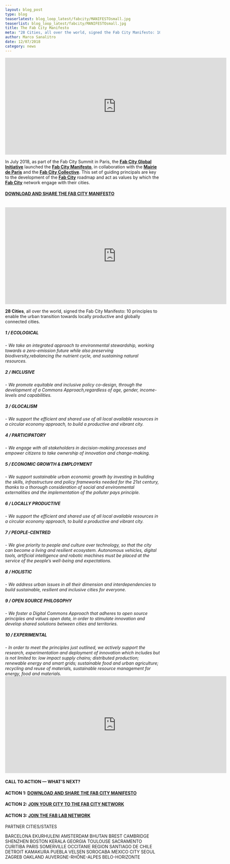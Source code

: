 ```yaml
---
layout: blog_post
type: blog
teaserlatest: blog_loop_latest/fabcity/MANIFESTOsmall.jpg
teaserlist: blog_loop_latest/fabcity/MANIFESTOsmall.jpg
title: The Fab City Manifesto
meta: "28 Cities, all over the world, signed the Fab City Manifesto: 10 principles to enable the urban transition towards locally productive and globally connected cities."
author: Marco Sanalitro
date: 12/07/2018 
category: news
---
```


<iframe width="720" height="315" src="https://www.youtube.com/embed/RvpHm3oaJkk" frameborder="0" allow="autoplay; encrypted-media" allowfullscreen></iframe>
<br>


In July 2018, as part of the Fab City Summit in Paris, the <strong><a href="http://fab.city/">Fab City Global Initiative</a></strong> launched the <strong><a href="https://fab.city/documents/Manifesto.pdf">Fab City Manifesto</a></strong>, in collaboration with the <strong><a href="https://www.paris.fr/">Mairie de Paris</a></strong> and the <strong><a href="http://fab.city/">Fab City Collective</a></strong>. This set of guiding principals are key to the development of the <strong><a href="http://fab.city/">Fab City</a></strong> roadmap and act as values by which the <strong><a href="http://fab.city/">Fab City</a></strong> network engage with their cities.
<br>
<h4><strong><a href="https://fab.city/documents/Manifesto.pdf">DOWNLOAD AND SHARE THE FAB CITY MANIFESTO</a></strong></h4>
<br>

<iframe width="720" height="315" src="https://www.youtube.com/embed/RvpHm3oaJkk" frameborder="0" allow="autoplay; encrypted-media" allowfullscreen></iframe>
<br>

<strong>28 Cities</strong>, all over the world, signed the Fab City Manifesto: 10 principles to enable the urban transition towards locally productive and globally connected cities.

<h5>1 / ECOLOGICAL</h5> - <i>We take an integrated approach to environmental stewardship, working towards a zero-emission future while also preserving biodiversity,rebalancing the nutrient cycle, and sustaining natural resources.</i>
<br>
<h5>2 / INCLUSIVE</h5> - <i>We promote equitable and inclusive policy co-design, through the development of a Commons Approach,regardless of age, gender, income-levels and capabilities.</i>
<br>
<h5>3 / GLOCALISM</h5> - <i>We support the efficient and shared use of all local available resources in a circular economy approach, to build a productive and vibrant city.</i>
<br>
<h5>4 / PARTICIPATORY</h5> - <i>We engage with all stakeholders in decision-making processes and empower citizens to take ownership of innovation and change-making.</i>
<br>
<h5>5 / ECONOMIC GROWTH & EMPLOYMENT</h5> - <i>We support sustainable urban economic growth by investing in building the skills, infrastructure and policy frameworks needed for the 21st century, thanks to a thorough consideration of social and environmental externalities and the implementation of the polluter pays principle.</i>
<br>
<h5>6 / LOCALLY PRODUCTIVE</h5> - <i>We support the efficient and shared use of all local available resources in a circular economy approach, to build a productive and vibrant city.</i>
<br>
<h5>7 / PEOPLE-CENTRED</h5> - <i>We give priority to people and culture over technology, so that the city can become a living and resilient ecosystem. Autonomous vehicles, digital tools, artificial intelligence and robotic machines must be placed at the service of the people’s well-being and expectations.</i>
<br>
<h5>8 / HOLISTIC</h5> - <i>We address urban issues in all their dimension and interdependencies to build sustainable, resilient and inclusive cities for everyone.</i>
<br>
<h5>9 / OPEN SOURCE PHILOSOPHY</h5> - <i>We foster a Digital Commons Approach that adheres to open source principles and values open data, in order to stimulate innovation and develop shared solutions between cities and territories.</i>
<br>
<h5>10 / EXPERIMENTAL</h5> - <i>In order to meet the principles just outlined, we actively support the research, experimentation and deployment of innovation which includes but is not limited to: low impact supply chains; distributed production; renewable energy and smart grids; sustainable food and urban agriculture; recycling and reuse of materials, sustainable resource management for energy, food and materials.</i>
<br>

<iframe width="720" height="315" src="https://www.youtube.com/embed/RvpHm3oaJkk" frameborder="0" allow="autoplay; encrypted-media" allowfullscreen></iframe>
<br>

<h4>CALL TO ACTION — WHAT’S NEXT?</h4>
<h4>ACTION 1: <strong><a href="https://fab.city/documents/Manifesto.pdf">DOWNLOAD AND SHARE THE FAB CITY MANIFESTO</a></strong></h4>
<h4>ACTION 2: <strong><a href="https://fab.city/documents/Fab_City_Commitment_2018.pdf">JOIN YOUR CITY TO THE FAB CITY NETWORK</a></strong></h4>
<h4>ACTION 3: <strong><a href="https://www.fablabs.io/signin">JOIN THE FAB LAB NETWORK</a></strong></h4>        


PARTNER CITIES/STATES

BARCELONA
EKURHULENI
AMSTERDAM
BHUTAN
BREST
CAMBRIDGE
SHENZHEN
BOSTON
KERALA
GEORGIA
TOULOUSE
SACRAMENTO
CURITIBA
PARIS
SOMERVILLE
OCCITANIE REGION
SANTIAGO DE CHILE
DETROIT
KAMAKURA
PUEBLA
VELSEN
SOROCABA
MEXICO CITY
SEOUL
ZAGREB
OAKLAND
AUVERGNE-RHÔNE-ALPES
BELO-HORIZONTE